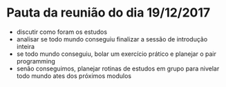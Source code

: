 # Pauta da reunião do dia 19/12/2017

- discutir como foram os estudos
- analisar se todo mundo conseguiu finalizar a sessão de introdução inteira
- se todo mundo conseguiu, bolar um exercício prático e planejar o pair programming
- senão conseguimos, planejar rotinas de estudos em grupo para nivelar todo mundo ates dos próximos modulos
